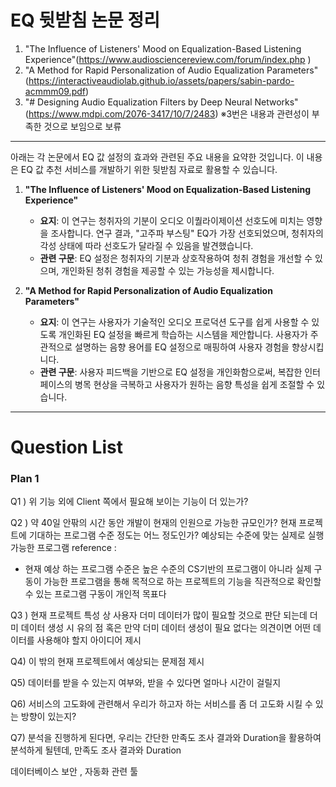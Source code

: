 
# EQ 뒷받침 논문 정리


1. "The Influence of Listeners' Mood on Equalization-Based Listening Experience"(https://www.audiosciencereview.com/forum/index.php )
2. "A Method for Rapid Personalization of Audio Equalization Parameters"(https://interactiveaudiolab.github.io/assets/papers/sabin-pardo-acmmm09.pdf)
3. "# Designing Audio Equalization Filters by Deep Neural Networks"(https://www.mdpi.com/2076-3417/10/7/2483) ※3번은 내용과 관련성이 부족한 것으로 보임으로 보류
---

아래는 각 논문에서 EQ 값 설정의 효과와 관련된 주요 내용을 요약한 것입니다. 이 내용은 EQ 값 추천 서비스를 개발하기 위한 뒷받침 자료로 활용할 수 있습니다.

1. **"The Influence of Listeners' Mood on Equalization-Based Listening Experience"**
   - **요지**: 이 연구는 청취자의 기분이 오디오 이퀄라이제이션 선호도에 미치는 영향을 조사합니다. 연구 결과, "고주파 부스팅" EQ가 가장 선호되었으며, 청취자의 각성 상태에 따라 선호도가 달라질 수 있음을 발견했습니다.
   - **관련 구문**: EQ 설정은 청취자의 기분과 상호작용하여 청취 경험을 개선할 수 있으며, 개인화된 청취 경험을 제공할 수 있는 가능성을 제시합니다.

2. **"A Method for Rapid Personalization of Audio Equalization Parameters"**
   - **요지**: 이 연구는 사용자가 기술적인 오디오 프로덕션 도구를 쉽게 사용할 수 있도록 개인화된 EQ 설정을 빠르게 학습하는 시스템을 제안합니다. 사용자가 주관적으로 설명하는 음향 용어를 EQ 설정으로 매핑하여 사용자 경험을 향상시킵니다.
   - **관련 구문**: 사용자 피드백을 기반으로 EQ 설정을 개인화함으로써, 복잡한 인터페이스의 병목 현상을 극복하고 사용자가 원하는 음향 특성을 쉽게 조절할 수 있습니다.

---

# Question List

### Plan 1

Q1 ) 위 기능 외에 Client 쪽에서 필요해 보이는 기능이 더 있는가?

Q2 ) 약 40일 안팎의 시간 동안 개발이 현재의 인원으로 가능한 규모인가? 현재 프로젝트에 기대하는 프로그램 수준 정도는 어느 정도인가? 예상되는 수준에 맞는 실제로 실행 가능한 프로그램 reference :

- 현재 예상 하는 프로그램 수준은 높은 수준의 CS기반의 프로그램이 아니라 실제 구동이 가능한 프로그램을 통해 목적으로 하는 프로젝트의 기능을 직관적으로 확인할 수 있는 프로그램 구동이 개인적 목표다

Q3 ) 현재 프로젝트 특성 상 사용자 더미 데이터가 많이 필요할 것으로 판단 되는데 더미 데이터 생성 시 유의 점 혹은 만약 더미 데이터 생성이 필요 없다는 의견이면 어떤 데이터를 사용해야 할지 아이디어 제시 

Q4) 이 밖의 현재 프로젝트에서 예상되는 문제점 제시

Q5) 데이터를 받을 수 있는지 여부와, 받을 수 있다면 얼마나 시간이 걸릴지

Q6) 서비스의 고도화에 관련해서 우리가 하고자 하는 서비스를 좀 더 고도화 시킬 수 있는 방향이 있는지?

Q7) 분석을 진행하게 된다면, 우리는 간단한 만족도 조사 결과와 Duration을 활용하여 분석하게 될텐데, 만족도 조사 결과와 Duration 










데이터베이스 보안 , 자동화 관련 툴